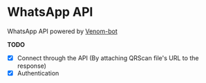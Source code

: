 #  WhatsApp API

WhatsApp API powered by [Venom-bot](https://github.com/orkestral/venom)

**TODO**
- [x] Connect through the API (By attaching QRScan file's URL to the response)
- [x] Authentication
